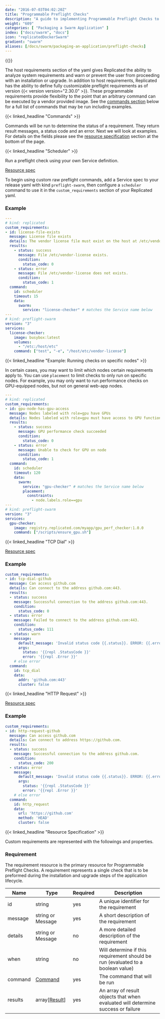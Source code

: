 ```yaml
---
date: "2016-07-03T04:02:20Z"
title: "Programmable Preflight Checks"
description: "A guide to implementing Programmable Preflight Checks to analyze customer systems to determine if the environment meets the minimum requirements for installation or update."
weight: "609"
categories: [ "Packaging a Swarm Application" ]
index: ["docs/swarm", "docs"]
icon: "replicatedDockerSwarm"
gradient: "swarm"
aliases: [/docs/swarm/packaging-an-application/preflight-checks]
---
```


{{<legacynotice>}}

The host requirements section of the yaml gives Replicated the ability to analyze system requirements and warn or prevent the user from proceeding with an installation or upgrade. In addition to host requirements, Replicated has the ability to define fully customizable preflight requirements as of version {{< version version="2.30.0" >}}. These programmable requirements provide flexibility to the point that an arbitrary command can be executed by a vendor provided image. See the [commands section](#commands) below for a full list of commands that may be run including examples.

{{< linked_headline "Commands" >}}

Commands will be run to determine the status of a requirement. They return result messages, a status code and an error. Next we will look at examples. For details on the fields please see the [resource specification](#resource-specification) section at the bottom of the page.

{{< linked_headline "Scheduler" >}}

Run a preflight check using your own Service definition.

[Resource spec](/docs/swarm/packaging-an-application/commands-reference/#scheduler)

To begin using custom raw preflight commands, add a Service spec to your release yaml with kind `preflight-swarm`, then configure a `scheduler` command to use it in the `custom_requirements` section of your Replicated yaml.

### Example

```yaml
---
# kind: replicated
custom_requirements:
- id: license-file-exists
  message: License file exists
  details: The vendor license file must exist on the host at /etc/vendor-license
  results:
    - status: success
      message: File /etc/vendor-license exists.
      condition:
        status_code: 0
    - status: error
      message: File /etc/vendor-license does not exists.
      condition:
        status_code: 1
  command:
    id: scheduler
    timeout: 15
    data:
      swarm:
        service: "license-checker" # matches the Service name below
---
# kind: preflight-swarm
version: "3"
services:
  license-checker:
    image: busybox:latest
    volumes:
      - "/etc:/host/etc"
    command: ["test", "-e", "/host/etc/vendor-license"]
```

{{< linked_headline "Example: Running checks on specific nodes" >}}

In certain cases, you may want to limit which nodes certain requirements apply to. You can use `placement` to
limit checks to only run on specific nodes. For example, you may only want to run performance checks on GPU-equipped nodes, but not on general web-app nodes.

```yaml
---
# kind: replicated
custom_requirements:
- id: gpu-node-has-gpu-access
  message: Nodes labeled with role=gpu have GPUs
  details: Nodes labeled with role=gpu must have access to GPU functionality
  results:
    - status: success
      message: GPU performance check succeeded
      condition:
        status_code: 0
    - status: error
      message: Unable to check for GPU on node
      condition:
        status_code: 1
  command:
    id: scheduler
    timeout: 120
    data:
      swarm:
        service: "gpu-checker" # matches the Service name below
        placement:
          constraints:
            - node.labels.role==gpu
---
# kind: preflight-swarm
version: "3"
services:
  gpu-checker:
    image: registry.replicated.com/myapp/gpu_perf_checker:1.0.0
    command: ["/scripts/ensure_gpu.sh"]
```

{{< linked_headline "TCP Dial" >}}

[Resource spec](/docs/swarm/packaging-an-application/commands-reference/#tcp-dial)

### Example

```yaml
custom_requirements:
- id: tcp-dial-github
  message: Can access github.com
  details: Can connect to the address github.com:443.
  results:
  - status: success
    message: Successful connection to the address github.com:443.
    condition:
      status_code: 0
  - status: error
    message: Failed to connect to the address github.com:443.
    condition:
      status_code: 111
  - status: warn
    message:
      default_message: 'Invalid status code {{.status}}. ERROR: {{.error}}'
      args:
        status: '{{repl .StatusCode }}'
        error: '{{repl .Error }}'
    # else error
  command:
    id: tcp_dial
    data:
      addr: 'github.com:443'
      cluster: false
```

{{< linked_headline "HTTP Request" >}}

[Resource spec](/docs/swarm/packaging-an-application/commands-reference/#http-request)

### Example

```yaml
custom_requirements:
- id: http-request-github
  message: Can access github.com
  details: Can connect to address https://github.com.
  results:
  - status: success
    message: Successful connection to the address github.com.
    condition:
      status_code: 200
  - status: error
    message:
      default_message: 'Invalid status code {{.status}}. ERROR: {{.error}}'
      args:
        status: '{{repl .StatusCode }}'
        error: '{{repl .Error }}'
    # else error
  command:
    id: http_request
    data:
      url: 'https://github.com'
      method: 'HEAD'
      cluster: false
```

{{< linked_headline "Resource Specification" >}}

Custom requirements are represented with the followings and properties.

### Requirement

The requirement resource is the primary resource for Programmable Preflight Checks. A requirement represents a single check that is to be preformed during the installation and upgrade steps of the application lifecycle.

| **Name** | **Type** | **Required** | **Description** |
|----------|----------|--------------|-----------------|
| id | string | yes | A unique identifier for the requirement |
| message | string or Message | yes | A short description of the requirement |
| details | string or Message | no | A more detailed description of the requirement |
| when | string | no | Will determine if this requirement should be run (evaluated to a boolean value) |
| command | [Command](/docs/swarm/packaging-an-application/commands-reference/#command) | yes | The command that will be run |
| results | array\[[Result](/docs/swarm/packaging-an-application/commands-reference/#result)\] | yes | An array of result objects that when evaluated will determine success or failure |
